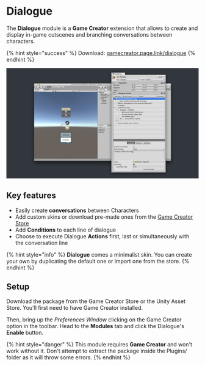 # Dialogue

The **Dialogue** module is a **Game Creator** extension that allows to create and display in-game cutscenes and branching conversations between characters.

{% hint style="success" %}
Download: [gamecreator.page.link/dialogue](https://gamecreator.page.link/dialogue)
{% endhint %}

![](../../.gitbook/assets/dialogue-header.jpg)

## Key features <a id="key-features"></a>

* Easily create **conversations** between Characters
* Add custom skins or download pre-made ones from the [Game Creator Store](https://store.gamecreator.io/)​
* Add **Conditions** to each line of dialogue
* Choose to execute Dialogue **Actions** first, last or simultaneously with the conversation line

{% hint style="info" %}
**Dialogue** comes a minimalist skin. You can create your own by duplicating the default one or import one from the store.
{% endhint %}

## Setup <a id="setup"></a>

Download the package from the Game Creator Store or the Unity Asset Store. You'll first need to have Game Creator installed.

Then, bring up the _Preferences Window_ clicking on the Game Creator option in the toolbar. Head to the **Modules** tab and click the Dialogue's **Enable** button.

{% hint style="danger" %}
This module requires **Game Creator** and won't work without it. Don't attempt to extract the package inside the Plugins/ folder as it will throw some errors.
{% endhint %}

